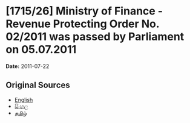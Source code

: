 # [1715/26] Ministry of Finance - Revenue Protecting Order No. 02/2011 was passed by Parliament on 05.07.2011

**Date:** 2011-07-22

## Original Sources

- [English](https://documents.gov.lk/view/extra-gazettes/2011/7/1715-26_E.pdf)
- [සිංහල](https://documents.gov.lk/view/extra-gazettes/2011/7/1715-26_S.pdf)
- [தமிழ்](https://documents.gov.lk/view/extra-gazettes/2011/7/1715-26_T.pdf)
